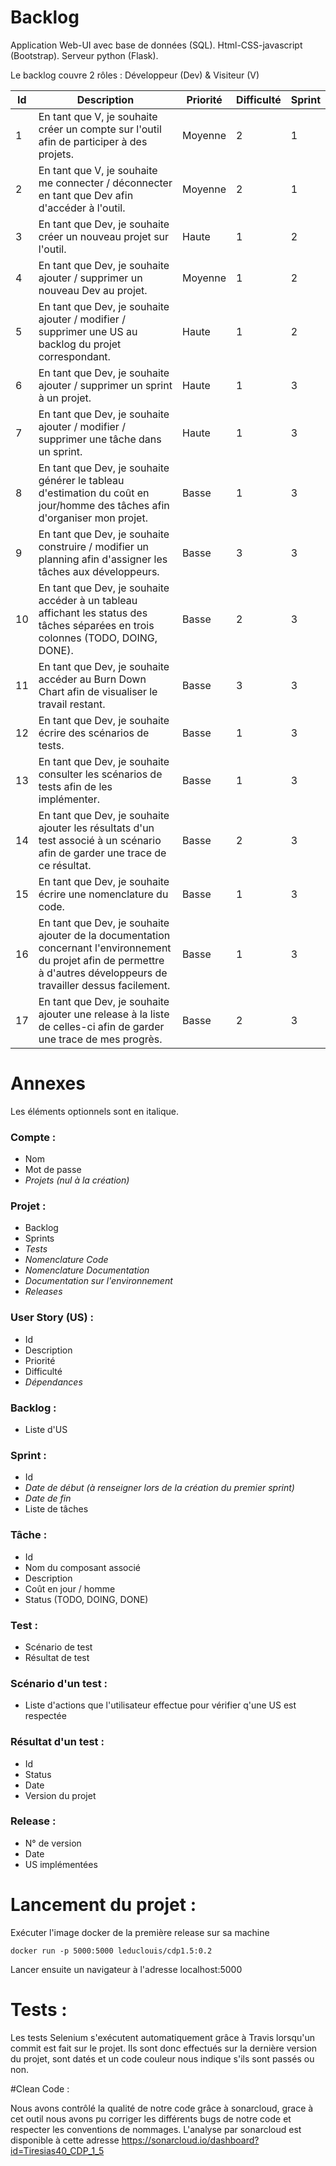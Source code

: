 # Backlog

Application Web-UI avec base de données (SQL). Html-CSS-javascript (Bootstrap). Serveur python (Flask).

Le backlog couvre 2 rôles : Développeur (Dev) & Visiteur (V)

| Id | Description | Priorité | Difficulté | Sprint |
| --- | --- | --- | --- | --- |
| 1 | En tant que V, je souhaite créer un compte sur l'outil afin de participer à des projets. | Moyenne | 2 | 1 |
| 2 | En tant que V, je souhaite me connecter / déconnecter en tant que Dev afin d'accéder à l'outil. | Moyenne | 2 | 1 |
| 3 | En tant que Dev, je souhaite créer un nouveau projet sur l'outil. | Haute | 1 | 2 |
| 4 | En tant que Dev, je souhaite ajouter / supprimer un nouveau Dev au projet. | Moyenne | 1 | 2 |
| 5 | En tant que Dev, je souhaite ajouter / modifier / supprimer une US au backlog du projet correspondant. | Haute | 1 | 2 |
| 6 | En tant que Dev, je souhaite ajouter / supprimer un sprint à un projet. | Haute | 1 | 3 |
| 7 | En tant que Dev, je souhaite ajouter / modifier / supprimer une tâche dans un sprint. | Haute | 1 | 3 |
| 8 | En tant que Dev, je souhaite générer le tableau d'estimation du coût en jour/homme des tâches afin d'organiser mon projet. | Basse | 1 | 3 |
| 9 | En tant que Dev, je souhaite construire / modifier un planning afin d'assigner les tâches aux développeurs. | Basse | 3 | 3 |
| 10 | En tant que Dev, je souhaite accéder à un tableau affichant les status des tâches séparées en trois colonnes (TODO, DOING, DONE). | Basse | 2 | 3 |
| 11 | En tant que Dev, je souhaite accéder au Burn Down Chart afin de visualiser le travail restant. | Basse | 3 | 3 |
| 12 | En tant que Dev, je souhaite écrire des scénarios de tests. | Basse | 1 | 3 |
| 13 | En tant que Dev, je souhaite consulter les scénarios de tests afin de les implémenter. | Basse | 1 | 3 |
| 14 | En tant que Dev, je souhaite ajouter les résultats d'un test associé à un scénario afin de garder une trace de ce résultat. | Basse | 2 | 3 |
| 15 | En tant que Dev, je souhaite écrire une nomenclature du code. | Basse | 1 | 3 |
| 16 | En tant que Dev, je souhaite ajouter de la documentation concernant l'environnement du projet afin de permettre à d'autres développeurs de travailler dessus facilement. | Basse | 1 | 3 |
| 17 | En tant que Dev, je souhaite ajouter une release à la liste de celles-ci afin de garder une trace de mes progrès. | Basse | 2 | 3 |

# Annexes
Les éléments optionnels sont en italique.

### Compte :
* Nom
* Mot de passe
* *Projets (nul à la création)*

### Projet :
* Backlog
* Sprints
* *Tests*
* *Nomenclature Code*
* *Nomenclature Documentation*
* *Documentation sur l'environnement*
* *Releases*

### User Story (US) :
* Id
* Description
* Priorité
* Difficulté
* *Dépendances*

### Backlog :
* Liste d'US

### Sprint :
* Id
* *Date de début (à renseigner lors de la création du premier sprint)*
* *Date de fin*
* Liste de tâches

### Tâche :
* Id
* Nom du composant associé
* Description
* Coût en jour / homme
* Status (TODO, DOING, DONE)

### Test :
* Scénario de test
* Résultat de test

### Scénario d'un test :
* Liste d'actions que l'utilisateur effectue pour vérifier q'une US est respectée

### Résultat d'un test :
* Id
* Status
* Date
* Version du projet

### Release :
* N° de version
* Date
* US implémentées


# Lancement du projet :
Exécuter l'image docker de la première release sur sa machine
```
docker run -p 5000:5000 leduclouis/cdp1.5:0.2
```
Lancer ensuite un navigateur à l'adresse localhost:5000


# Tests :

Les tests Selenium s'exécutent automatiquement grâce à Travis lorsqu'un commit est fait sur le projet.
Ils sont donc effectués sur la dernière version du projet, sont datés et un code couleur nous indique s'ils sont passés ou non.

#Clean Code :

Nous avons contrôlé la qualité de notre code grâce à sonarcloud,
grace à cet outil nous avons pu corriger les différents bugs de notre code et respecter les conventions de nommages.
L'analyse par sonarcloud est disponible à cette adresse
https://sonarcloud.io/dashboard?id=Tiresias40_CDP_1_5
